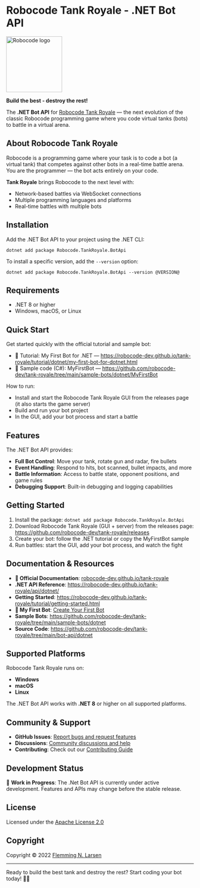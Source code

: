 # Robocode Tank Royale - .NET Bot API

<img src="https://raw.githubusercontent.com/robocode-dev/tank-royale/refs/heads/main/gfx/Tank/Tank-logo.svg" width="150" alt="Robocode logo">

**Build the best - destroy the rest!**

The **.NET Bot API** for [Robocode Tank Royale](https://robocode-dev.github.io/tank-royale/) — the next evolution of the classic Robocode programming game where you code virtual tanks (bots) to battle in a virtual arena.

## About Robocode Tank Royale

Robocode is a programming game where your task is to code a bot (a virtual tank) that competes against other bots in a real-time battle arena. You are the programmer — the bot acts entirely on your code.

**Tank Royale** brings Robocode to the next level with:
- Network-based battles via WebSocket connections
- Multiple programming languages and platforms
- Real-time battles with multiple bots

## Installation

Add the .NET Bot API to your project using the .NET CLI:

```shell
dotnet add package Robocode.TankRoyale.BotApi
```

To install a specific version, add the `--version` option:

```shell
dotnet add package Robocode.TankRoyale.BotApi --version @VERSION@
```

## Requirements

- .NET 8 or higher
- Windows, macOS, or Linux

## Quick Start

Get started quickly with the official tutorial and sample bot:

- 📖 Tutorial: My First Bot for .NET — https://robocode-dev.github.io/tank-royale/tutorial/dotnet/my-first-bot-for-dotnet.html
- 📁 Sample code (C#): MyFirstBot — https://github.com/robocode-dev/tank-royale/tree/main/sample-bots/dotnet/MyFirstBot

How to run:
- Install and start the Robocode Tank Royale GUI from the releases page (it also starts the game server)
- Build and run your bot project
- In the GUI, add your bot process and start a battle

## Features

The .NET Bot API provides:

- **Full Bot Control**: Move your tank, rotate gun and radar, fire bullets
- **Event Handling**: Respond to hits, bot scanned, bullet impacts, and more
- **Battle Information**: Access to battle state, opponent positions, and game rules
- **Debugging Support**: Built-in debugging and logging capabilities

## Getting Started

1. Install the package: `dotnet add package Robocode.TankRoyale.BotApi`
2. Download Robocode Tank Royale (GUI + server) from the releases page: https://github.com/robocode-dev/tank-royale/releases
3. Create your bot: follow the .NET tutorial or copy the MyFirstBot sample
4. Run battles: start the GUI, add your bot process, and watch the fight

## Documentation & Resources

- **📖 Official Documentation**: [robocode-dev.github.io/tank-royale](https://robocode-dev.github.io/tank-royale/)
- **.NET API Reference**: https://robocode-dev.github.io/tank-royale/api/dotnet/
- **Getting Started**: https://robocode-dev.github.io/tank-royale/tutorial/getting-started.html
- **🤖 My First Bot**: [Create Your First Bot](https://robocode-dev.github.io/tank-royale/tutorial/my-first-bot.html)
- **Sample Bots**: https://github.com/robocode-dev/tank-royale/tree/main/sample-bots/dotnet
- **Source Code**: https://github.com/robocode-dev/tank-royale/tree/main/bot-api/dotnet
 
## Supported Platforms

Robocode Tank Royale runs on:

- **Windows**
- **macOS**
- **Linux**

The .NET Bot API works with **.NET 8** or higher on all supported platforms.

## Community & Support

- **GitHub Issues**: [Report bugs and request features](https://github.com/robocode-dev/tank-royale/issues)
- **Discussions**: [Community discussions and help](https://github.com/robocode-dev/tank-royale/discussions)
- **Contributing**: Check out our [Contributing Guide](https://github.com/robocode-dev/tank-royale/blob/master/CONTRIBUTING.md)

## Development Status

🚧 **Work in Progress**: The .Net Bot API is currently under active development. Features and APIs may change before
the stable release.

## License

Licensed under the [Apache License 2.0](https://github.com/robocode-dev/tank-royale/blob/main/LICENSE)

## Copyright

Copyright © 2022 [Flemming N. Larsen](https://github.com/flemming-n-larsen)

---

Ready to build the best tank and destroy the rest? Start coding your bot today! 🚀🎯